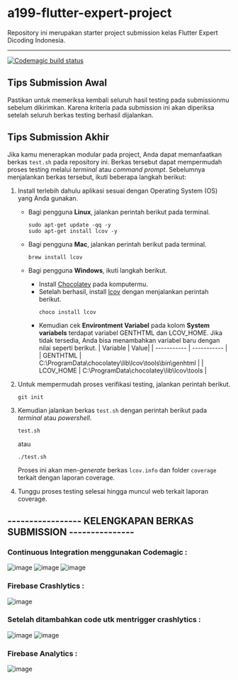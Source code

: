 # a199-flutter-expert-project

Repository ini merupakan starter project submission kelas Flutter Expert Dicoding Indonesia.

---
[![Codemagic build status](https://api.codemagic.io/apps/635ca74c6520fb7df787ae05/635ca74c6520fb7df787ae04/status_badge.svg)](https://codemagic.io/apps/635ca74c6520fb7df787ae05/635ca74c6520fb7df787ae04/latest_build)


## Tips Submission Awal

Pastikan untuk memeriksa kembali seluruh hasil testing pada submissionmu sebelum dikirimkan. Karena kriteria pada submission ini akan diperiksa setelah seluruh berkas testing berhasil dijalankan.


## Tips Submission Akhir

Jika kamu menerapkan modular pada project, Anda dapat memanfaatkan berkas `test.sh` pada repository ini. Berkas tersebut dapat mempermudah proses testing melalui *terminal* atau *command prompt*. Sebelumnya menjalankan berkas tersebut, ikuti beberapa langkah berikut:
1. Install terlebih dahulu aplikasi sesuai dengan Operating System (OS) yang Anda gunakan.
    - Bagi pengguna **Linux**, jalankan perintah berikut pada terminal.
        ```
        sudo apt-get update -qq -y
        sudo apt-get install lcov -y
        ```
    
    - Bagi pengguna **Mac**, jalankan perintah berikut pada terminal.
        ```
        brew install lcov
        ```
    - Bagi pengguna **Windows**, ikuti langkah berikut.
        - Install [Chocolatey](https://chocolatey.org/install) pada komputermu.
        - Setelah berhasil, install [lcov](https://community.chocolatey.org/packages/lcov) dengan menjalankan perintah berikut.
            ```
            choco install lcov
            ```
        - Kemudian cek **Environtment Variabel** pada kolom **System variabels** terdapat variabel GENTHTML dan LCOV_HOME. Jika tidak tersedia, Anda bisa menambahkan variabel baru dengan nilai seperti berikut.
            | Variable | Value|
            | ----------- | ----------- |
            | GENTHTML | C:\ProgramData\chocolatey\lib\lcov\tools\bin\genhtml |
            | LCOV_HOME | C:\ProgramData\chocolatey\lib\lcov\tools |
        
2. Untuk mempermudah proses verifikasi testing, jalankan perintah berikut.
    ```
    git init
    ```
3. Kemudian jalankan berkas `test.sh` dengan perintah berikut pada *terminal* atau *powershell*.
    ```
    test.sh
    ```
    atau
    ```
    ./test.sh
    ```
    Proses ini akan men-*generate* berkas `lcov.info` dan folder `coverage` terkait dengan laporan coverage.
4. Tunggu proses testing selesai hingga muncul web terkait laporan coverage.


## ----------------- KELENGKAPAN BERKAS SUBMISSION ---------------

### Continuous Integration menggunakan Codemagic :
![image](https://user-images.githubusercontent.com/98727707/198929514-b424d78f-6d99-4324-9af7-9438324dfe81.png)
![image](https://user-images.githubusercontent.com/98727707/198930193-36020452-597e-423a-86c3-606a657f1af0.png)
![image](https://user-images.githubusercontent.com/98727707/198930245-8272616f-4bd8-4d11-a075-8e52265d8fee.png)


### Firebase Crashlytics : 
![image](https://user-images.githubusercontent.com/98727707/198862874-adc5e3fd-697b-47fe-b142-ca35bbf5a1ff.png)

### Setelah ditambahkan code utk mentrigger crashlytics :
![image](https://user-images.githubusercontent.com/98727707/198862934-dd163001-a429-43dd-b7f2-bace433b7bb2.png)
![image](https://user-images.githubusercontent.com/98727707/198862969-0ef3f4ab-e139-4b6e-93fb-8e094b48d873.png)

### Firebase Analytics :
![image](https://user-images.githubusercontent.com/98727707/198863021-355e7dcf-80cd-48f9-8965-1bfe633a92b3.png)





